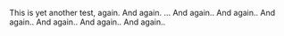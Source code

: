 This is yet another test, again.
And again.
...
And again..
And again..
And again..
And again..
And again..
And again..
